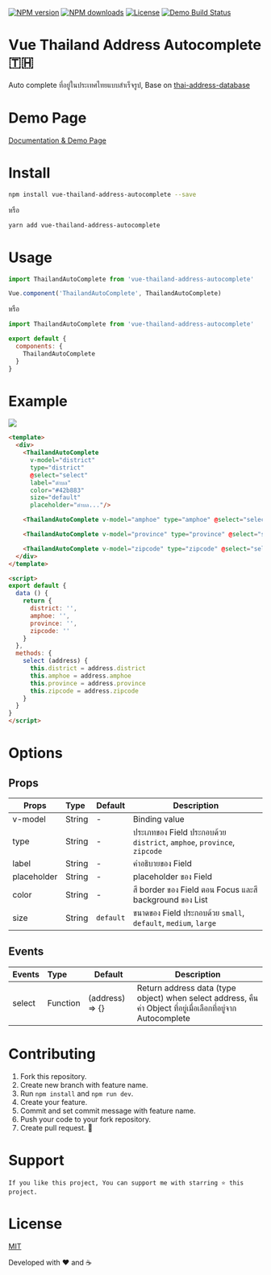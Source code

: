 <p>
<a href="https://npmjs.com/package/vue-thailand-address-autocomplete"><img src="https://img.shields.io/npm/v/vue-thailand-address-autocomplete.svg" alt="NPM version"></a>
<a href="https://npmjs.com/package/vue-thailand-address-autocomplete"><img src="https://img.shields.io/npm/dm/vue-thailand-address-autocomplete.svg" alt="NPM downloads"></a>
<a href="https://www.npmjs.com/package/vue-thailand-address-autocomplete"><img src="https://img.shields.io/npm/l/vue-thailand-address-autocomplete.svg" alt="License"></a>
<a href="https://www.npmjs.com/package/vue-thailand-address-autocomplete"><img src="https://travis-ci.org/biigpongsatorn/biigpongsatorn.github.io.svg?branch=dev" alt="Demo Build Status"></a>
</p>


# Vue Thailand Address Autocomplete 🇹🇭

Auto complete ที่อยู่ในประเทศไทยแบบสำเร็จรูป, Base on [thai-address-database](https://github.com/Sellsuki/thai-address-database)

# Demo Page

[Documentation & Demo Page](https://biigpongsatorn.github.io/#/vue-thailand-address-autocompleter)

# Install

```sh
npm install vue-thailand-address-autocomplete --save
```
หรือ
```sh
yarn add vue-thailand-address-autocomplete
```

# Usage

```javascript
import ThailandAutoComplete from 'vue-thailand-address-autocomplete'

Vue.component('ThailandAutoComplete', ThailandAutoComplete)
```
หรือ
```javascript
import ThailandAutoComplete from 'vue-thailand-address-autocomplete'

export default {
  components: {
    ThailandAutoComplete
  }
}
```

# Example
<img src="https://raw.githubusercontent.com/biigpongsatorn/vue-thailand-address-autocomplete/HEAD/static/example/ex1.png"/>

```html
<template>
  <div>
    <ThailandAutoComplete
      v-model="district"
      type="district"
      @select="select"
      label="ตำบล"
      color="#42b883"
      size="default"
      placeholder="ตำบล..."/>

    <ThailandAutoComplete v-model="amphoe" type="amphoe" @select="select" label="อำเภอ" placeholder="อำเภอ..."/>

    <ThailandAutoComplete v-model="province" type="province" @select="select" label="จังหวัด" size="medium" color="#35495e" placeholder="จังหวัด..."/>

    <ThailandAutoComplete v-model="zipcode" type="zipcode" @select="select" size="large" color="#00a4e4" placeholder="รหัสไปรษณีย์..."/> 
  </div>
</template>

<script>
export default {
  data () {
    return {
      district: '',
      amphoe: '',
      province: '',
      zipcode: ''
    }
  },
  methods: {
    select (address) {
      this.district = address.district
      this.amphoe = address.amphoe
      this.province = address.province
      this.zipcode = address.zipcode
    }
  }
}
</script>
```

# Options

## Props
| Props       | Type          | Default   | Description                                                             |
| ----------- |:--------------| ----------|-------------------------------------------------------------------------|
| v-model     | String        | -         | Binding value                                                           |
| type        | String        | -         | ประเภทของ Field ประกอบด้วย `district`, `amphoe`, `province`, `zipcode`   |
| label       | String        | -         | คำอธิบายของ Field                                                        |
| placeholder | String        | -         | placeholder ของ Field                                                   |
| color       | String        | -         | สี border ของ Field ตอน Focus และสี background ของ List                   |
| size        | String        |`default`  | ขนาดของ Field ประกอบด้วย `small`, `default`, `medium`, `large`           |

## Events

| Events      | Type          | Default           | Description                                                                                      |
| ----------- |:--------------| ------------------|--------------------------------------------------------------------------------------------------|
| select      | Function      | (address) => {}   | Return address data (type object) when select address, คืนค่า Object ที่อยู่เมื่อเลือกที่อยู่จาก Autocomplete |

# Contributing
1. Fork this repository.
2. Create new branch with feature name.
3. Run `npm install` and `npm run dev`.
4. Create your feature.
5. Commit and set commit message with feature name.
6. Push your code to your fork repository.
7. Create pull request. 🙂

# Support

```
If you like this project, You can support me with starring ⭐ this project.
```

# License

[MIT](LICENSE)

Developed with ❤️ and ☕️ 
